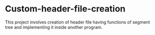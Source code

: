 # Custom-header-file-creation
This project involves creation of header file having functions of segment tree and implementing it inside another program.
